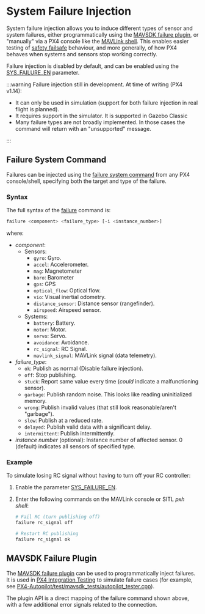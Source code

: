 # System Failure Injection

System failure injection allows you to induce different types of sensor and system failures, either programmatically using the [MAVSDK failure plugin](https://mavsdk.mavlink.io/main/en/cpp/api_reference/classmavsdk_1_1_failure.html), or "manually" via a PX4 console like the [MAVLink shell](../debug/mavlink_shell.md#mavlink-shell). This enables easier testing of [safety failsafe](../config/safety.md) behaviour, and more generally, of how PX4 behaves when systems and sensors stop working correctly.

Failure injection is disabled by default, and can be enabled using the [SYS_FAILURE_EN](../advanced_config/parameter_reference.md#SYS_FAILURE_EN) parameter.

:::warning
Failure injection still in development. At time of writing (PX4 v1.14):

- It can only be used in simulation (support for both failure injection in real flight is planned).
- It requires support in the simulator. It is supported in Gazebo Classic
- Many failure types are not broadly implemented. In those cases the command will return with an "unsupported" message.

:::

## Failure System Command

Failures can be injected using the [failure system command](../modules/modules_command.md#failure) from any PX4 console/shell, specifying both the target and type of the failure.

### Syntax

The full syntax of the [failure](../modules/modules_command.md#failure) command is:

```sh
failure <component> <failure_type> [-i <instance_number>]
```

where:

- _component_:
  - Sensors:
    - `gyro`: Gyro.
    - `accel`: Accelerometer.
    - `mag`: Magnetometer
    - `baro`: Barometer
    - `gps`: GPS
    - `optical_flow`: Optical flow.
    - `vio`: Visual inertial odometry.
    - `distance_sensor`: Distance sensor (rangefinder).
    - `airspeed`: Airspeed sensor.
  - Systems:
    - `battery`: Battery.
    - `motor`: Motor.
    - `servo`: Servo.
    - `avoidance`: Avoidance.
    - `rc_signal`: RC Signal.
    - `mavlink_signal`: MAVLink signal (data telemetry).
- _failure_type_:
  - `ok`: Publish as normal (Disable failure injection).
  - `off`: Stop publishing.
  - `stuck`: Report same value every time (_could_ indicate a malfunctioning sensor).
  - `garbage`: Publish random noise. This looks like reading uninitialized memory.
  - `wrong`: Publish invalid values (that still look reasonable/aren't "garbage").
  - `slow`: Publish at a reduced rate.
  - `delayed`: Publish valid data with a significant delay.
  - `intermittent`: Publish intermittently.
- _instance number_ (optional): Instance number of affected sensor. 0 (default) indicates all sensors of specified type.

### Example

To simulate losing RC signal without having to turn off your RC controller:

1. Enable the parameter [SYS_FAILURE_EN](../advanced_config/parameter_reference.md#SYS_FAILURE_EN).
1. Enter the following commands on the MAVLink console or SITL _pxh shell_:

   ```sh
   # Fail RC (turn publishing off)
   failure rc_signal off

   # Restart RC publishing
   failure rc_signal ok
   ```

## MAVSDK Failure Plugin

The [MAVSDK failure plugin](https://mavsdk.mavlink.io/main/en/cpp/api_reference/classmavsdk_1_1_failure.html) can be used to programmatically inject failures. It is used in [PX4 Integration Testing](../test_and_ci/integration_testing_mavsdk.md) to simulate failure cases (for example, see [PX4-Autopilot/test/mavsdk_tests/autopilot_tester.cpp](https://github.com/PX4/PX4-Autopilot/blob/release/1.15/test/mavsdk_tests/autopilot_tester.cpp)).

The plugin API is a direct mapping of the failure command shown above, with a few additional error signals related to the connection.
